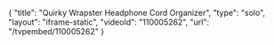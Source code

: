 {
    "title": "Quirky Wrapster Headphone Cord Organizer",
    "type": "solo",
    "layout": "iframe-static",
    "videoId": "110005262",
    "url": "\/tvpembed\/110005262"
}